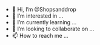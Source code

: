 - 👋 Hi, I’m @Shopsanddrop
- 👀 I’m interested in ...
- 🌱 I’m currently learning ...
- 💞️ I’m looking to collaborate on ...
- 📫 How to reach me ...

<!---
Shopsanddrop/Shopsanddrop is a ✨ special ✨ repository because its `README.md` (this file) appears on your GitHub profile.
You can click the Preview link to take a look at your changes.
--->
